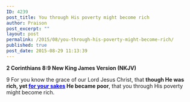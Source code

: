 ```yaml
---
ID: 4239
post_title: You through His poverty might become rich
author: Praison
post_excerpt: ""
layout: post
permalink: /2015/08/you-through-his-poverty-might-become-rich/
published: true
post_date: 2015-08-29 11:13:39
---
```

<b>2 Corinthians 8:9
New King James Version (NKJV)</b>

9 For you know the grace of our Lord Jesus Christ, that <b>though He was rich, yet <span style="color: #0000ff;"><u>for your sakes</u></span> He became poor</b>, that you through His poverty might become rich.